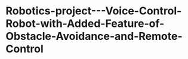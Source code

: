 # Robotics-project---Voice-Control-Robot-with-Added-Feature-of-Obstacle-Avoidance-and-Remote-Control